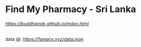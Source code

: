 # Find My Pharmacy - Sri Lanka

###### https://buddhiprab.github.io/index.html

data @: https://famacy.xyz/data.json